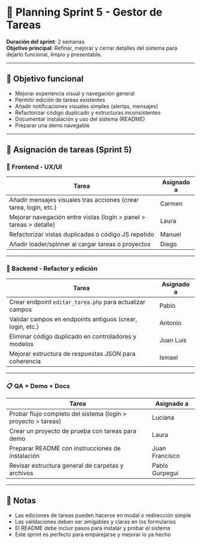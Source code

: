 # 📅 Planning Sprint 5 - Gestor de Tareas

**Duración del sprint**: 2 semanas  
**Objetivo principal**: Refinar, mejorar y cerrar detalles del sistema para dejarlo funcional, limpio y presentable.

---

## 🧠 Objetivo funcional

- Mejorar experiencia visual y navegación general
- Permitir edición de tareas existentes
- Añadir notificaciones visuales simples (alertas, mensajes)
- Refactorizar código duplicado y estructuras inconsistentes
- Documentar instalación y uso del sistema (README)
- Preparar una demo navegable

---

## 👥 Asignación de tareas (Sprint 5)

### 🎨 Frontend - UX/UI

| Tarea                                                                 | Asignado a         |
|-----------------------------------------------------------------------|--------------------|
| Añadir mensajes visuales tras acciones (crear tarea, login, etc.)     | Carmen             |
| Mejorar navegación entre vistas (login > panel > tareas > detalle)   | Laura              |
| Refactorizar vistas duplicadas o código JS repetido                   | Manuel             |
| Añadir loader/spinner al cargar tareas o proyectos                    | Diego              |

---

### 🔧 Backend - Refactor y edición

| Tarea                                                                 | Asignado a         |
|-----------------------------------------------------------------------|--------------------|
| Crear endpoint `editar_tarea.php` para actualizar campos              | Pablo              |
| Validar campos en endpoints antiguos (crear, login, etc.)             | Antonio            |
| Eliminar código duplicado en controladores y modelos                  | Juan Luis          |
| Mejorar estructura de respuestas JSON para coherencia                 | Ismael             |

---

### 📋 QA + Demo + Docs

| Tarea                                                                 | Asignado a         |
|-----------------------------------------------------------------------|--------------------|
| Probar flujo completo del sistema (login > proyecto > tareas)        | Luciana            |
| Crear un proyecto de prueba con tareas para demo                     | Laura              |
| Preparar README con instrucciones de instalación                     | Juan Francisco     |
| Revisar estructura general de carpetas y archivos                    | Pablo Gurpegui     |


---

## 🧠 Notas

- Las ediciones de tareas pueden hacerse en modal o redirección simple
- Las validaciones deben ser amigables y claras en los formularios
- El README debe incluir pasos para instalar y probar el sistema
- Este sprint es perfecto para emparejarse y mejorar lo ya hecho

